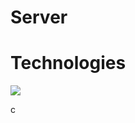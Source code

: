 # Server

# Technologies

![](https://skillicons.dev/icons?i=typescript,nodejs,express,firebase,postgresql)



 c